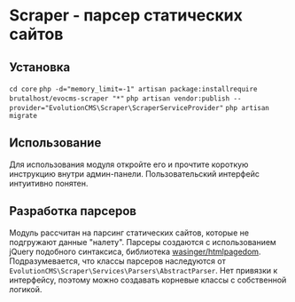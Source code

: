 # Scraper - парсер статических сайтов
## Установка
```cd core```
```php -d="memory_limit=-1" artisan package:installrequire brutalhost/evocms-scraper "*"```
```php artisan vendor:publish --provider="EvolutionCMS\Scraper\ScraperServiceProvider"```
```php artisan migrate```
## Использование
Для использования модуля откройте его и прочтите короткую инструкцию внутри админ-панели. Пользовательский интерфейс интуитивно понятен.
## Разработка парсеров
Модуль рассчитан на парсинг статических сайтов, которые не подгружают данные "налету". Парсеры создаются с использованием jQuery подобного синтаксиса, библиотека [wasinger/htmlpagedom](https://github.com/wasinger/htmlpagedom). Подразумевается, что классы парсеров наследуются от ```EvolutionCMS\Scraper\Services\Parsers\AbstractParser```. Нет привязки к интерфейсу, поэтому можно создавать корневые классы с собственной логикой.
